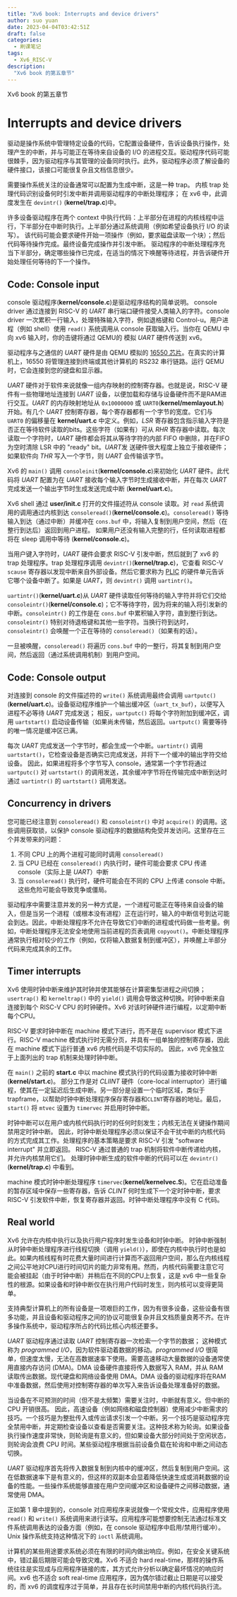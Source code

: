 ```yaml
---
title: "Xv6 book: Interrupts and device drivers"
author: suo yuan
date: 2023-04-04T03:42:51Z
draft: false
categories:
  - 刷课笔记
tags:
  - Xv6_RISC-V
description:
  "Xv6 book 的第五章节"
---
```


<!--more-->
Xv6 book 的第五章节
<!--more-->

# Interrupts and device drivers

驱动是操作系统中管理特定设备的代码，它配置设备硬件，告诉设备执行操作，处理产生的中断，并与可能正在等待来自设备的 I/O 的进程交互。驱动程序代码可能很棘手，因为驱动程序与其管理的设备同时执行。此外，驱动程序必须了解设备的硬件接口，该接口可能很复杂且文档信息很少。

需要操作系统关注的设备通常可以配置为生成中断，这是一种 trap。 内核 trap 处理代码识别设备何时引发中断并调用驱动程序的中断处理程序； 在 xv6 中，此调度发生在 `devintr()` (**kernel/trap.c**)中。

许多设备驱动程序在两个 context 中执行代码：上半部分在进程的内核线程中运行，下半部分在中断时执行。上半部分通过系统调用（例如希望设备执行 I/O 的读写）。 该代码可能会要求硬件开始一项操作（例如，要求磁盘读取一个块）；然后代码等待操作完成。最终设备完成操作并引发中断。 驱动程序的中断处理程序充当下半部分，确定哪些操作已完成，在适当的情况下唤醒等待进程，并告诉硬件开始处理任何等待的下一个操作。

## Code: Console input

console 驱动程序(**kernel/console.c**)是驱动程序结构的简单说明。 console driver 通过连接到 RISC-V 的 *UART* 串行端口硬件接受人类输入的字符。console driver 一次累积一行输入，处理特殊输入字符，例如退格键和 Control-u。用户进程（例如 shell）使用 `read()` 系统调用从 console 获取输入行。当你在 QEMU 中向 xv6 输入时，你的击键将通过 QEMU的 模拟 *UART* 硬件传送到 xv6。

驱动程序与之通信的 *UART* 硬件是由 QEMU 模拟的 [16550 芯片](http://bitsavers.trailing-edge.com/components/national/_appNotes/AN-0491.pdf)。在真实的计算机上，16550 将管理连接到终端或其他计算机的 RS232 串行链路。运行 QEMU 时，它会连接到您的键盘和显示器。

*UART* 硬件对于软件来说就像一组内存映射的控制寄存器。也就是说，RISC-V 硬件有一些物理地址连接到 *UART* 设备，以便加载和存储与设备硬件而不是RAM进行交互。*UART* 的内存映射地址从 `0x10000000` 或 `UART0`(**kernel/memlayout.h**) 开始。有几个 *UART* 控制寄存器，每个寄存器都有一个字节的宽度。它们与 `UART0` 的偏移量在 **kernel/uart.c** 中定义。例如，*LSR* 寄存器包含指示输入字符是否正在等待软件读取的bits。这些字符（如果有）可从 *RHR* 寄存器中读取。每次读取一个字符时，*UART* 硬件都会将其从等待字符的内部 FIFO 中删除，并在FIFO为空时清除 LSR 中的 "ready" bit。*UART*发 送硬件很大程度上独立于接收硬件； 如果软件向 *THR* 写入一个字节，则 *UART* 会传输该字节。

Xv6 的 `main()` 调用 `consoleinit`(**kernel/console.c**)来初始化 *UART* 硬件。此代码将 *UART* 配置为在 *UART* 接收每个输入字节时生成接收中断，并在每次 *UART* 完成发送一个输出字节时生成发送完成中断 (**kernel/uart.c**)。

Xv6 shell 通过 **user/init.c** 打开的文件描述符从 console 读取。对 `read` 系统调用的调用通过内核到达 `consoleread()`(**kernel/console.c**)。`consoleread()` 等待输入到达（通过中断）并缓冲在 `cons.buf` 中，将输入复制到用户空间，然后（在整行到达后）返回到用户进程。 如果用户还没有输入完整的行，任何读取进程都将在 sleep 调用中等待 (**kernel/console.c**)。

当用户键入字符时，*UART* 硬件会要求 RISC-V 引发中断，然后就到了 xv6 的 trap 处理程序。trap 处理程序调用 `devintr()`(**kernel/trap.c**)，它查看 RISC-V `scause` 寄存器以发现中断来自外部设备。然后它要求称为 [PLIC](https://github.com/riscv/riscv-isa-manual/releases/download/Priv-v1.12/riscv-privileged-20211203.pdf) 的硬件单元告诉它哪个设备中断了。如果是 *UART*，则 `devintr()` 调用 `uartintr()`。

`uartintr()`(**kernel/uart.c**)从 *UART* 硬件读取任何等待的输入字符并将它们交给 `consoleintr()`(**kernel/console.c**)；它不等待字符，因为将来的输入将引发新的中断。`consoleintr()` 的工作是在 `cons.buf` 中累积输入字符，直到整行到达。`consoleintr()` 特别对待退格键和其他一些字符。当换行符到达时，`consoleintr()` 会唤醒一个正在等待的 `consoleread()`（如果有的话）。

一旦被唤醒，`consoleread()` 将遍历 `cons.buf` 中的一整行，将其复制到用户空间，然后返回（通过系统调用机制）到用户空间。

## Code: Console output

对连接到 console 的文件描述符的 `write()` 系统调用最终会调用 `uartputc()`(**kernel/uart.c**)。设备驱动程序维护一个输出缓冲区（`uart_tx_buf`），以便写入进程不必等待 *UART* 完成发送； 相反，`uartputc()` 将每个字符附加到缓冲区，调用 `uartstart()` 启动设备传输（如果尚未传输，然后返回。`uartputc()` 需要等待的唯一情况是缓冲区已满。

每次 *UART* 完成发送一个字节时，都会生成一个中断。`uartintr()` 调用 `uartstart()`，它检查设备是否确实已完成发送，并将下一个缓冲的输出字符交给设备。 因此，如果进程将多个字节写入 console，通常第一个字节将通过 `uartputc()` 对 `uartstart()` 的调用发送，其余缓冲字节将在传输完成中断到达时通过 `uartintr()` 的 `uartstart()` 调用发送。

## Concurrency in drivers

您可能已经注意到 `consoleread()` 和 `consoleintr()` 中对 `acquire()` 的调用。这些调用获取锁，以保护 console 驱动程序的数据结构免受并发访问。这里存在三个并发带来的问题：

1. 不同 CPU 上的两个进程可能同时调用 `consoleread()`
2. 当 CPU 已经在 `consoleread()` 内执行时，硬件可能会要求 CPU 传递 console（实际上是 *UART*）中断
3. 当 `consoleread()` 执行时，硬件可能会在不同的 CPU 上传递 console 中断。 这些危险可能会导致竞争或僵局。

驱动程序中需要注意并发的另一种方式是，一个进程可能正在等待来自设备的输入，但是当另一个进程（或根本没有进程）正在运行时，输入的中断信号到达可能会到达。因此，中断处理程序不允许在导致它们中断的进程或代码做一些考量。例如，中断处理程序无法安全地使用当前进程的页表调用 `copyout()`。中断处理程序通常执行相对较少的工作（例如，仅将输入数据复制到缓冲区），并唤醒上半部分代码来完成其余的工作。

## Timer interrupts

Xv6 使用时钟中断来维护其时钟并使其能够在计算密集型进程之间切换；`usertrap()` 和 `kerneltrap()` 中的 `yield()` 调用会导致这种切换。时钟中断来自连接到每个 RISC-V CPU 的时钟硬件。Xv6 对该时钟硬件进行编程，以定期中断每个CPU。

RISC-V 要求时钟中断在 machine 模式下进行，而不是在 supervisor 模式下进行。RISC-V machine 模式执行时无需分页，并具有一组单独的控制寄存器，因此在 machine 模式下运行普通 xv6 内核代码是不切实际的。 因此，xv6 完全独立于上面列出的 trap 机制来处理时钟中断。

在 `main()` 之前的 **start.c** 中以 machine 模式执行的代码设置为接收时钟中断 (**kernel/start.c**)。 部分工作是对 *CLIINT* 硬件（core-local interruptor）进行编程，使其在一定延迟后生成中断。另一部分是设置一个临时区域，类似于 trapframe，以帮助时钟中断处理程序保存寄存器和`CLINT`寄存器的地址。最后，`start()` 将 `mtvec` 设置为 `timervec` 并启用时钟中断。

时钟中断可以在用户或内核代码执行时的任何时刻发生；内核无法在关键操作期间禁用定时钟中断。 因此，时钟中断处理程序必须以保证不会干扰中断的内核代码的方式完成其工作。处理程序的基本策略是要求 RISC-V 引发 "software interrupt" 并立即返回。 RISC-V 通过普通的 trap 机制将软件中断传递给内核，并允许内核禁用它们。 处理时钟中断生成的软件中断的代码可以在 `devintr()`(**kernel/trap.c**) 中看到。

machine 模式时钟中断处理程序 `timervec`(**kernel/kernelvec.S**)。它在启动准备的暂存区域中保存一些寄存器，告诉 *CLINT* 何时生成下一个定时钟中断，要求 RISC-V 引发软件中断，恢复寄存器并返回。时钟中断处理程序中没有 C 代码。

## Real world

Xv6 允许在内核中执行以及执行用户程序时发生设备和时钟中断。 时钟中断强制从时钟中断处理程序进行线程切换（调用 `yield()`），即使在内核中执行时也是如此。如果内核线程有时花费大量时间进行计算而不返回用户空间，那么在内核线程之间公平地对CPU进行时间切片的能力非常有用。然而，内核代码需要注意它可能会被挂起（由于时钟中断）并稍后在不同的CPU上恢复，这是 xv6 中一些复杂性的根源。如果设备和时钟中断仅在执行用户代码时发生，则内核可以变得更简单。

支持典型计算机上的所有设备是一项艰巨的工作，因为有很多设备，这些设备有很多功能，并且设备和驱动程序之间的协议可能很复杂并且文档质量良莠不齐。在许多操作系统中，驱动程序所占的代码比核心内核还要多。

*UART* 驱动程序通过读取 *UART* 控制寄存器一次检索一个字节的数据； 这种模式称为 *programmed I/O*，因为软件驱动着数据的移动。*programmed I/O* 很简单，但速度太慢，无法在高数据速率下使用。需要高速移动大量数据的设备通常使用直接内存访问 (DMA)。DMA 设备硬件直接将传入数据写入 RAM，并从 RAM 读取传出数据。现代硬盘和网络设备使用 DMA。DMA 设备的驱动程序将在RAM中准备数据，然后使用对控制寄存器的单次写入来告诉设备处理准备好的数据。

当设备在不可预测的时间（但不是太频繁）需要关注时，中断就有意义。但中断的 CPU 开销很高。 因此，高速设备（例如网络和磁盘控制器）使用减少中断需求的技巧。一个技巧是为整批传入或传出请求引发一个中断。另一个技巧是驱动程序完全禁用中断，并定期检查设备以查看是否需要关注。这种技术称为轮询。如果设备执行操作速度非常快，则轮询是有意义的，但如果设备大部分时间处于空闲状态，则轮询会浪费 CPU 时间。某些驱动程序根据当前设备负载在轮询和中断之间动态切换。

*UART* 驱动程序首先将传入数据复制到内核中的缓冲区，然后复制到用户空间。这在低数据速率下是有意义的，但这样的双副本会显着降低快速生成或消耗数据的设备的性能。一些操作系统能够直接在用户空间缓冲区和设备硬件之间移动数据，通常使用 DMA。

正如第 1 章中提到的，console 对应用程序来说就像一个常规文件，应用程序使用 `read()` 和 `write()` 系统调用来进行读写。应用程序可能想要控制无法通过标准文件系统调用表达的设备方面（例如，在 console 驱动程序中启用/禁用行缓冲）。Unix 操作系统支持这种情况下的 `ioctl` 系统调用。

计算机的某些用途要求系统必须在有限的时间内做出响应。例如，在安全关键系统中，错过最后期限可能会导致灾难。Xv6 不适合 hard real-time，那样的操作系统往往是实现成与应用程序链接的库，其方式允许分析以确定最坏情况的响应时间。xv6 也不适合 soft real-time 应用程序，因为偶尔错过截止日期是可以接受的，而 xv6 的调度程序过于简单，并且存在长时间禁用中断的内核代码执行流。
